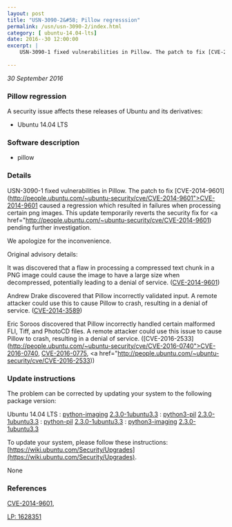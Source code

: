 ```yaml
---
layout: post
title: "USN-3090-2&#58; Pillow regresssion"
permalink: /usn/usn-3090-2/index.html
category: [ ubuntu-14.04-lts]
date: 2016--30 12:00:00
excerpt: |
    USN-3090-1 fixed vulnerabilities in Pillow. The patch to fix [CVE-2014-9601](http://people.ubuntu.com/~ubuntu-security/cve/CVE-2014-9601">CVE-2014-9601</a> caused a regression which resulted in failures when processing certain png images. This update temporarily reverts the security fix for <a href="http://people.ubuntu.com/~ubuntu-security/cve/CVE-2014-9601) pending further investigation.
    
--- 
```

 
 

*30 September 2016*

### Pillow regression

A security issue affects these releases of Ubuntu and its derivatives:

* Ubuntu 14.04 LTS

### Software description

* pillow 

### Details

USN-3090-1 fixed vulnerabilities in Pillow. The patch to fix [CVE-2014-9601](http://people.ubuntu.com/~ubuntu-security/cve/CVE-2014-9601">CVE-2014-9601</a> caused a regression which resulted in failures when processing certain png images. This update temporarily reverts the security fix for <a href="http://people.ubuntu.com/~ubuntu-security/cve/CVE-2014-9601) pending further investigation.

We apologize for the inconvenience.

Original advisory details:

It was discovered that a flaw in processing a compressed text chunk in a PNG image could cause the image to have a large size when decompressed, potentially leading to a denial of service. ([CVE-2014-9601](http://people.ubuntu.com/~ubuntu-security/cve/CVE-2014-9601))

Andrew Drake discovered that Pillow incorrectly validated input. A remote attacker could use this to cause Pillow to crash, resulting in a denial of service. ([CVE-2014-3589](http://people.ubuntu.com/~ubuntu-security/cve/CVE-2014-3589))

Eric Soroos discovered that Pillow incorrectly handled certain malformed FLI, Tiff, and PhotoCD files. A remote attacker could use this issue to cause Pillow to crash, resulting in a denial of service. ([CVE-2016-2533](http://people.ubuntu.com/~ubuntu-security/cve/CVE-2016-0740">CVE-2016-0740</a>, <a href="http://people.ubuntu.com/~ubuntu-security/cve/CVE-2016-0775">CVE-2016-0775</a>, <a href="http://people.ubuntu.com/~ubuntu-security/cve/CVE-2016-2533)) 

### Update instructions

The problem can be corrected by updating your system to the following package version:

Ubuntu 14.04 LTS
 : [python-imaging](https://launchpad.net/ubuntu/+source/pillow) <span> [2.3.0-1ubuntu3.3](https://launchpad.net/ubuntu/+source/pillow/2.3.0-1ubuntu3.3) </span> 
 : [python3-pil](https://launchpad.net/ubuntu/+source/pillow) <span> [2.3.0-1ubuntu3.3](https://launchpad.net/ubuntu/+source/pillow/2.3.0-1ubuntu3.3) </span> 
 : [python-pil](https://launchpad.net/ubuntu/+source/pillow) <span> [2.3.0-1ubuntu3.3](https://launchpad.net/ubuntu/+source/pillow/2.3.0-1ubuntu3.3) </span> 
 : [python3-imaging](https://launchpad.net/ubuntu/+source/pillow) <span> [2.3.0-1ubuntu3.3](https://launchpad.net/ubuntu/+source/pillow/2.3.0-1ubuntu3.3) </span> 

To update your system, please follow these instructions: [https://wiki.ubuntu.com/Security/Upgrades](https://wiki.ubuntu.com/Security/Upgrades).

None

### References

 
 [CVE-2014-9601](http://people.ubuntu.com/~ubuntu-security/cve/CVE-2014-9601), 

 [LP: 1628351](https://launchpad.net/bugs/1628351)
 

